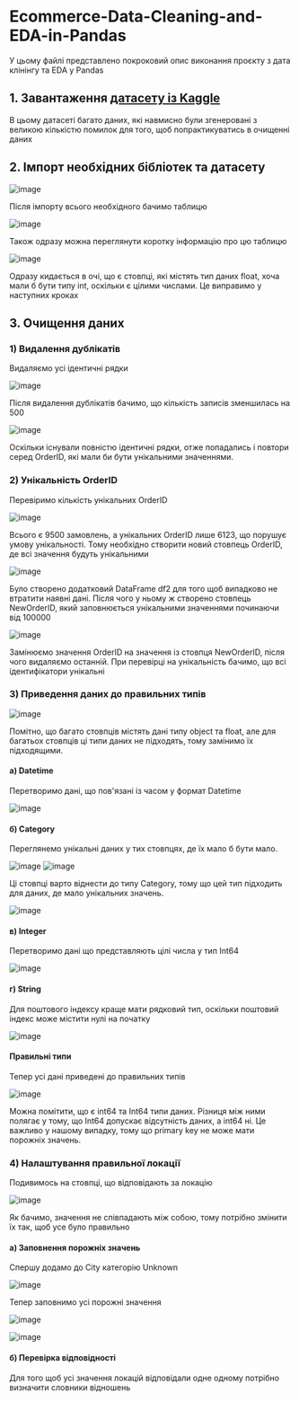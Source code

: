 # Ecommerce-Data-Cleaning-and-EDA-in-Pandas
У цьому файлі представлено покроковий опис виконання проєкту з дата клінінгу та EDA у Pandas
## 1. Завантаження [датасету із Kaggle](https://www.kaggle.com/datasets/nynkeugerard/dirty-ecommerce-data-eda-r)
В цьому датасеті багато даних, які навмисно були згенеровані з великою кількістю помилок для того, щоб попрактикуватись в очищенні даних
## 2. Імпорт необхідних бібліотек та датасету

![image](https://github.com/user-attachments/assets/e6c25343-6edf-4c31-956d-d7565ec172e5)

Після імпорту всього необхідного бачимо таблицю

![image](https://github.com/user-attachments/assets/12b6fad6-e6c4-4c07-8563-c7f3b5b8e3d9)

Також одразу можна переглянути коротку інформацію про цю таблицю

![image](https://github.com/user-attachments/assets/fec5e598-0c1c-4726-948a-c34187b13431)

Одразу кидається в очі, що є стовпці, які містять тип даних float, хоча мали б бути типу int, оскільки є цілими числами. Це виправимо у наступних кроках
## 3. Очищення даних
### 1) Видалення дублікатів
Видаляємо усі ідентичні рядки

![image](https://github.com/user-attachments/assets/457dd32d-ef69-44cc-bfb7-902345025dbf)

Після видалення дублікатів бачимо, що кількість записів зменшилась на 500 

![image](https://github.com/user-attachments/assets/7c0de272-3f01-4042-b3c4-e9606a76f070)

Оскільки існували повністю ідентичні рядки, отже попадались і повтори серед OrderID, які мали би бути унікальними значеннями. 

### 2) Унікальність OrderID
Перевіримо кількість унікальних OrderID 

![image](https://github.com/user-attachments/assets/69a08dec-aac6-48f6-a85e-dfe8f66e88b5)

Всього є 9500 замовлень, а унікальних OrderID лише 6123, що порушує умову унікальності. Тому необхідно створити новий стовпець OrderID, де всі значення будуть унікальними

![image](https://github.com/user-attachments/assets/798996b1-d53a-46f8-818a-c24e08a1b4cc)

Було створено додатковий DataFrame df2 для того щоб випадково не втратити наявні дані. Після чого у ньому ж створено стовпець NewOrderID, який заповнюється унікальними значеннями починаючи від 100000

![image](https://github.com/user-attachments/assets/4fff20bd-2e97-459d-9126-6c9c428c5491)

Замінюємо значення OrderID на значення із стовпця NewOrderID, після чого видаляємо останній. При перевірці на унікальність бачимо, що всі ідентифікатори унікальні

### 3) Приведення даних до правильних типів

![image](https://github.com/user-attachments/assets/34bbd4d0-dd98-449d-bb83-0880d372b701)

Помітно, що багато стовпців містять дані типу object та float, але для багатьох стовпців ці типи даних не підходять, тому замінимо їх підходящими.

#### а) Datetime

Перетворимо дані, що пов'язані із часом у формат Datetime

![image](https://github.com/user-attachments/assets/afce5b7a-a8b3-4d23-8fe7-688b0a7b75ad)

#### б) Category

Переглянемо унікальні даних у тих стовпцях, де їх мало б бути мало. 

![image](https://github.com/user-attachments/assets/cd704c61-1b09-4419-a306-ca95f5efacca)
![image](https://github.com/user-attachments/assets/0f939d92-9b89-4833-98ea-2fd231cc7ada)

Ці стовпці варто віднести до типу Category, тому що цей тип підходить для даних, де мало унікальних значень.

![image](https://github.com/user-attachments/assets/1c60da27-7fd9-44a3-9fdd-6b507a89a382)

#### в) Integer

Перетворимо дані що представляють цілі числа у тип Int64

![image](https://github.com/user-attachments/assets/420d6f3f-56b8-4384-8c41-58d6c7483685)

#### г) String

Для поштового індексу краще мати рядковий тип, оскільки поштовий індекс може містити нулі на початку

![image](https://github.com/user-attachments/assets/978dc71f-30c5-4cee-ba05-3451f3125e66)


#### Правильні типи

Тепер усі дані приведені до правильних типів

![image](https://github.com/user-attachments/assets/79330b74-74b5-4d52-b688-4df89c3fddae)

Можна помітити, що є int64 та Int64 типи даних. Різниця між ними полягає у тому, що Int64 допускає відсутність даних, а int64 ні. Це важливо у нашому випадку, тому що primary key не може мати порожніх значень.

### 4) Налаштування правильної локації

Подивимось на стовпці, що відповідають за локацію

![image](https://github.com/user-attachments/assets/1e552d95-987d-42f6-bce1-4f293c842bab)

Як бачимо, значення не співпадають між собою, тому потрібно змінити їх так, щоб усе було правильно

#### а) Заповнення порожніх значень
Спершу додамо до City категорію Unknown

![image](https://github.com/user-attachments/assets/570d545b-038d-4c12-8ca5-791b35be5bec)

Тепер заповнимо усі порожні значення

![image](https://github.com/user-attachments/assets/c9fc1ec1-49e3-4eda-a26a-384131807309)

![image](https://github.com/user-attachments/assets/2f7369a0-7add-44c2-9db3-29e090970a99)

#### б) Перевірка відповідності

Для того щоб усі значення локацій відповідали одне одному потрібно визначити словники відношень

